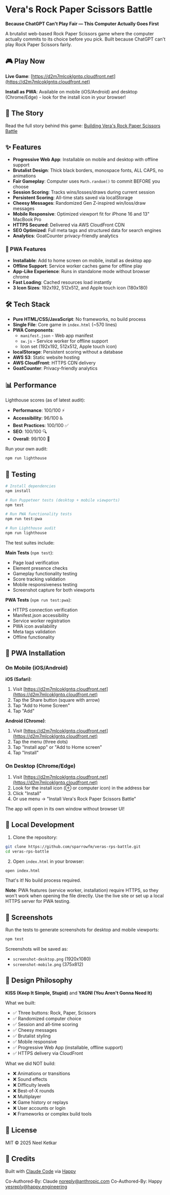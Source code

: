 # Vera's Rock Paper Scissors Battle

**Because ChatGPT Can't Play Fair — This Computer Actually Goes First**

A brutalist web-based Rock Paper Scissors game where the computer actually commits to its choice before you pick. Built because ChatGPT can't play Rock Paper Scissors fairly.

## 🎮 Play Now

**Live Game**: [https://d2m7mlcoklgntq.cloudfront.net](https://d2m7mlcoklgntq.cloudfront.net)

**Install as PWA**: Available on mobile (iOS/Android) and desktop (Chrome/Edge) - look for the install icon in your browser!

## 📖 The Story

Read the full story behind this game: [Building Vera's Rock Paper Scissors Battle](https://sparrowfm.github.io/sparrow/posts/building-veras-rock-paper-scissors-battle.html)

## ✨ Features

- **Progressive Web App**: Installable on mobile and desktop with offline support
- **Brutalist Design**: Thick black borders, monospace fonts, ALL CAPS, no animations
- **Fair Gameplay**: Computer uses `Math.random()` to commit BEFORE you choose
- **Session Scoring**: Tracks wins/losses/draws during current session
- **Persistent Scoring**: All-time stats saved via localStorage
- **Cheesy Messages**: Randomized Gen Z-inspired win/loss/draw messages
- **Mobile Responsive**: Optimized viewport fit for iPhone 16 and 13" MacBook Pro
- **HTTPS Secured**: Delivered via AWS CloudFront CDN
- **SEO Optimized**: Full meta tags and structured data for search engines
- **Analytics**: GoatCounter privacy-friendly analytics

### 📱 PWA Features

- **Installable**: Add to home screen on mobile, install as desktop app
- **Offline Support**: Service worker caches game for offline play
- **App-Like Experience**: Runs in standalone mode without browser chrome
- **Fast Loading**: Cached resources load instantly
- **3 Icon Sizes**: 192x192, 512x512, and Apple touch icon (180x180)

## 🛠️ Tech Stack

- **Pure HTML/CSS/JavaScript**: No frameworks, no build process
- **Single File**: Core game in `index.html` (~570 lines)
- **PWA Components**:
  - `manifest.json` - Web app manifest
  - `sw.js` - Service worker for offline support
  - Icon set (192x192, 512x512, Apple touch icon)
- **localStorage**: Persistent scoring without a database
- **AWS S3**: Static website hosting
- **AWS CloudFront**: HTTPS CDN delivery
- **GoatCounter**: Privacy-friendly analytics

## 📊 Performance

Lighthouse scores (as of latest audit):

- **Performance**: 100/100 ⚡
- **Accessibility**: 96/100 ♿
- **Best Practices**: 100/100 ✅
- **SEO**: 100/100 🔍
- **Overall**: 99/100 🎉

Run your own audit:
```bash
npm run lighthouse
```

## 🧪 Testing

```bash
# Install dependencies
npm install

# Run Puppeteer tests (desktop + mobile viewports)
npm test

# Run PWA functionality tests
npm run test:pwa

# Run Lighthouse audit
npm run lighthouse
```

The test suites include:

**Main Tests** (`npm test`):
- Page load verification
- Element presence checks
- Gameplay functionality testing
- Score tracking validation
- Mobile responsiveness testing
- Screenshot capture for both viewports

**PWA Tests** (`npm run test:pwa`):
- HTTPS connection verification
- Manifest.json accessibility
- Service worker registration
- PWA icon availability
- Meta tags validation
- Offline functionality

## 📲 PWA Installation

### On Mobile (iOS/Android)

**iOS (Safari)**:
1. Visit [https://d2m7mlcoklgntq.cloudfront.net](https://d2m7mlcoklgntq.cloudfront.net)
2. Tap the Share button (square with arrow)
3. Tap "Add to Home Screen"
4. Tap "Add"

**Android (Chrome)**:
1. Visit [https://d2m7mlcoklgntq.cloudfront.net](https://d2m7mlcoklgntq.cloudfront.net)
2. Tap the menu (three dots)
3. Tap "Install app" or "Add to Home screen"
4. Tap "Install"

### On Desktop (Chrome/Edge)

1. Visit [https://d2m7mlcoklgntq.cloudfront.net](https://d2m7mlcoklgntq.cloudfront.net)
2. Look for the install icon (⊕ or computer icon) in the address bar
3. Click "Install"
4. Or use menu → "Install Vera's Rock Paper Scissors Battle"

The app will open in its own window without browser UI!

## 🚀 Local Development

1. Clone the repository:
```bash
git clone https://github.com/sparrowfm/veras-rps-battle.git
cd veras-rps-battle
```

2. Open `index.html` in your browser:
```bash
open index.html
```

That's it! No build process required.

**Note**: PWA features (service worker, installation) require HTTPS, so they won't work when opening the file directly. Use the live site or set up a local HTTPS server for PWA testing.

## 📸 Screenshots

Run the tests to generate screenshots for desktop and mobile viewports:
```bash
npm test
```

Screenshots will be saved as:
- `screenshot-desktop.png` (1920x1080)
- `screenshot-mobile.png` (375x812)

## 🎨 Design Philosophy

**KISS (Keep It Simple, Stupid)** and **YAGNI (You Aren't Gonna Need It)**

What we built:
- ✅ Three buttons: Rock, Paper, Scissors
- ✅ Randomized computer choice
- ✅ Session and all-time scoring
- ✅ Cheesy messages
- ✅ Brutalist styling
- ✅ Mobile responsive
- ✅ Progressive Web App (installable, offline support)
- ✅ HTTPS delivery via CloudFront

What we did NOT build:
- ❌ Animations or transitions
- ❌ Sound effects
- ❌ Difficulty levels
- ❌ Best-of-X rounds
- ❌ Multiplayer
- ❌ Game history or replays
- ❌ User accounts or login
- ❌ Frameworks or complex build tools

## 📝 License

MIT © 2025 Neel Ketkar

## 🙏 Credits

Built with [Claude Code](https://claude.com/claude-code) via [Happy](https://happy.engineering)

Co-Authored-By: Claude <noreply@anthropic.com>
Co-Authored-By: Happy <yesreply@happy.engineering>
